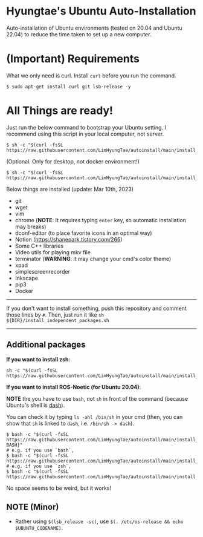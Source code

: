 # Hyungtae's Ubuntu Auto-Installation

Auto-installation of Ubuntu environments (tested on 20.04 and Ubuntu 22.04) to reduce the time taken to set up a new computer.

# (Important) Requirements

What we only need is curl. Install `curl` before you run the command.

```
$ sudo apt-get install curl git lsb-release -y
```

# All Things are ready!

Just run the below command to bootstrap your Ubuntu setting. I recommend using this script in your local computer, not server.

```
$ sh -c "$(curl -fsSL https://raw.githubusercontent.com/LimHyungTae/autoinstall/main/install_dev_packages.sh)"
```

(Optional. Only for desktop, not docker environment!)

```
$ sh -c "$(curl -fsSL https://raw.githubusercontent.com/LimHyungTae/autoinstall/main/install_util_packages.sh)"
```

Below things are installed (update: Mar 10th, 2023)
* git
* wget
* vim
* chrome (**NOTE**: It requires typing `enter` key, so automatic installation may breaks)
* dconf-editor (to place favorite icons in an optimal way)
* Notion (https://shanepark.tistory.com/265)
* Some C++ libraries
* Video utils for playing mkv file
* terminator (**WARNING**: it may change your cmd's color theme)
* xpad
* simplescreenrecorder
* Inkscape
* pip3
* Docker
---

If you don't want to install something, push this repository and comment those lines by `#`. Then, just run it like `sh ${DIR}/install_independent_packages.sh`

---

## Additional packages

**If you want to install zsh**:

```
sh -c "$(curl -fsSL https://raw.githubusercontent.com/LimHyungTae/autoinstall/main/install_zsh.sh)"
```

**If you want to install ROS-Noetic (for Ubuntu 20.04)**:

**NOTE** the you have to use `bash`, not `sh` in front of the command (because Ubuntu's shell is [dash](https://velog.io/@jiyeong3141592/binsh-%EC%9D%98%EB%AF%B8)). 

You can check it by typing `ls -ahl /bin/sh` in your cmd (then, you can show that `sh` is linked to `dash`, i.e. `/bin/sh -> dash`).

```
$ bash -c "$(curl -fsSL https://raw.githubusercontent.com/LimHyungTae/autoinstall/main/install_ros_noetic.sh)${YOUR BASH}" 
# e.g. if you use `bash`, 
$ bash -c "$(curl -fsSL https://raw.githubusercontent.com/LimHyungTae/autoinstall/main/install_ros_noetic.sh)bash" 
# e.g. if you use `zsh`, 
$ bash -c "$(curl -fsSL https://raw.githubusercontent.com/LimHyungTae/autoinstall/main/install_ros_noetic.sh)zsh" 
```

No space seems to be weird, but it works!

## NOTE (Minor)

* Rather using `$(lsb_release -sc)`, use `$(. /etc/os-release && echo $UBUNTU_CODENAME)`.


